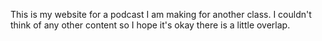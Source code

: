 This is my website for a podcast I am making for another class. I couldn't think of any other content so I hope it's okay there is a little overlap.